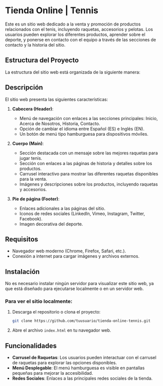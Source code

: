 # Tienda Online | Tennis

Este es un sitio web dedicado a la venta y promoción de productos relacionados con el tenis, incluyendo raquetas, accesorios y pelotas. Los usuarios pueden explorar los diferentes productos, aprender sobre el deporte, y ponerse en contacto con el equipo a través de las secciones de contacto y la historia del sitio.

## Estructura del Proyecto

La estructura del sitio web está organizada de la siguiente manera:

## Descripción

El sitio web presenta las siguientes características:

1. **Cabecera (Header)**:
    - Menú de navegación con enlaces a las secciones principales: Inicio, Acerca de Nosotros, Historia, Contacto.
    - Opción de cambiar el idioma entre Español (ES) e Inglés (EN).
    - Un botón de menú tipo hamburguesa para dispositivos móviles.

2. **Cuerpo (Main)**:
    - Sección destacada con un mensaje sobre las mejores raquetas para jugar tenis.
    - Sección con enlaces a las páginas de historia y detalles sobre los productos.
    - Carrusel interactivo para mostrar las diferentes raquetas disponibles para la venta.
    - Imágenes y descripciones sobre los productos, incluyendo raquetas y accesorios.

3. **Pie de página (Footer)**:
    - Enlaces adicionales a las páginas del sitio.
    - Iconos de redes sociales (LinkedIn, Vimeo, Instagram, Twitter, Facebook).
    - Imagen decorativa del deporte.

## Requisitos

- Navegador web moderno (Chrome, Firefox, Safari, etc.).
- Conexión a internet para cargar imágenes y archivos externos.

## Instalación

No es necesario instalar ningún servidor para visualizar este sitio web, ya que está diseñado para ejecutarse localmente o en un servidor web.

### Para ver el sitio localmente:

1. Descarga el repositorio o clona el proyecto:
    ```bash
    git clone https://github.com/tuusuario/tienda-online-tennis.git
    ```

2. Abre el archivo `index.html` en tu navegador web.

## Funcionalidades

- **Carrusel de Raquetas**: Los usuarios pueden interactuar con el carrusel de raquetas para explorar las opciones disponibles.
- **Menú Desplegable**: El menú hamburguesa es visible en pantallas pequeñas para mejorar la accesibilidad.
- **Redes Sociales**: Enlaces a las principales redes sociales de la tienda.


